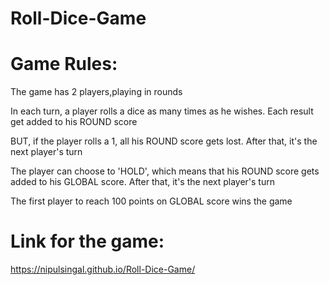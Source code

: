 # Roll-Dice-Game 

# Game Rules:

The game has 2 players,playing in rounds

In each turn, a player rolls a dice as many times as he wishes. Each result get added to his ROUND score

BUT, if the player rolls a 1, all his ROUND score gets lost. After that, it's the next player's turn

The player can choose to 'HOLD', which means that his ROUND score gets added to his GLOBAL score. After that, it's the next player's turn

The first player to reach 100 points on GLOBAL score wins the game

# Link for the game:

https://nipulsingal.github.io/Roll-Dice-Game/
